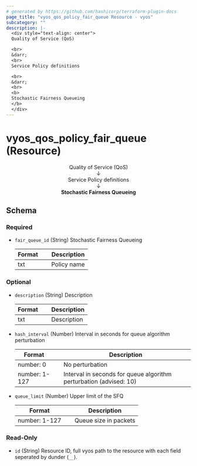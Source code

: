```yaml
---
# generated by https://github.com/hashicorp/terraform-plugin-docs
page_title: "vyos_qos_policy_fair_queue Resource - vyos"
subcategory: ""
description: |-
  <div style="text-align: center">
  Quality of Service (QoS)

  <br>
  &darr;
  <br>
  Service Policy definitions

  <br>
  &darr;
  <br>
  <b>
  Stochastic Fairness Queueing
  </b>
  </div>
---
```


# vyos_qos_policy_fair_queue (Resource)

<div style="text-align: center">
Quality of Service (QoS)

<br>
&darr;
<br>
Service Policy definitions

<br>
&darr;
<br>
<b>
Stochastic Fairness Queueing
</b>
</div>



<!-- schema generated by tfplugindocs -->
## Schema

### Required

- `fair_queue_id` (String) Stochastic Fairness Queueing

    |  Format &emsp; | Description  |
    |----------|---------------|
    |  txt  &emsp; |  Policy name  |

### Optional

- `description` (String) Description

    |  Format &emsp; | Description  |
    |----------|---------------|
    |  txt  &emsp; |  Description  |
- `hash_interval` (Number) Interval in seconds for queue algorithm perturbation

    |  Format &emsp; | Description  |
    |----------|---------------|
    |  number: 0  &emsp; |  No perturbation  |
    |  number: 1-127  &emsp; |  Interval in seconds for queue algorithm perturbation (advised: 10)  |
- `queue_limit` (Number) Upper limit of the SFQ

    |  Format &emsp; | Description  |
    |----------|---------------|
    |  number: 1-127  &emsp; |  Queue size in packets  |

### Read-Only

- `id` (String) Resource ID, full vyos path to the resource with each field seperated by dunder (`__`).
